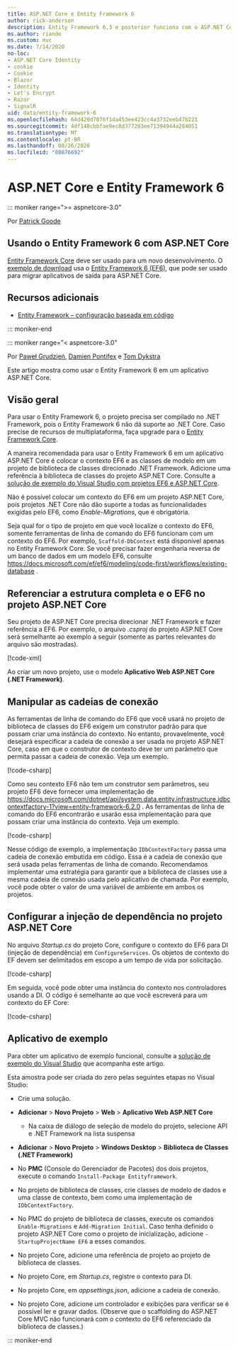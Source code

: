 ```yaml
---
title: ASP.NET Core e Entity Framework 6
author: rick-anderson
description: Entity Framework 6,3 e posterior funciona com o ASP.NET Core 3,1 e posterior.
ms.author: riande
ms.custom: mvc
ms.date: 7/14/2020
no-loc:
- ASP.NET Core Identity
- cookie
- Cookie
- Blazor
- Identity
- Let's Encrypt
- Razor
- SignalR
uid: data/entity-framework-6
ms.openlocfilehash: 64d420d7076f1da453ee423cc4a3732eeb47b221
ms.sourcegitcommit: 4df148cbbfae9ec8d377283ee71394944a284051
ms.translationtype: MT
ms.contentlocale: pt-BR
ms.lasthandoff: 08/26/2020
ms.locfileid: "88876692"
---
```

# <a name="aspnet-core-and-entity-framework-6"></a>ASP.NET Core e Entity Framework 6
::: moniker range=">= aspnetcore-3.0"

Por [Patrick Goode](https://github.com/attrib75)

## <a name="using-entity-framework-6-with-aspnet-core"></a>Usando o Entity Framework 6 com ASP.NET Core

[Entity Framework Core](/ef/) deve ser usado para um novo desenvolvimento. O [exemplo de download](https://github.com/dotnet/AspNetCore.Docs/tree/master/aspnetcore/data/entity-framework-6/3.xsample) usa o [Entity Framework 6 (EF6)](/ef/ef6), que pode ser usado para migrar aplicativos de saída para ASP.NET Core.

## <a name="additional-resources"></a>Recursos adicionais

* [Entity Framework – configuração baseada em código](/ef/ef6/fundamentals/configuring/code-based)

::: moniker-end

::: moniker range="< aspnetcore-3.0"

Por [Paweł Grudzień](https://github.com/pgrudzien12), [Damien Pontifex](https://github.com/DamienPontifex) e [Tom Dykstra](https://github.com/tdykstra)

Este artigo mostra como usar o Entity Framework 6 em um aplicativo ASP.NET Core.    

## <a name="overview"></a>Visão geral 

Para usar o Entity Framework 6, o projeto precisa ser compilado no .NET Framework, pois o Entity Framework 6 não dá suporte ao .NET Core. Caso precise de recursos de multiplataforma, faça upgrade para o [Entity Framework Core](/ef/).  

A maneira recomendada para usar o Entity Framework 6 em um aplicativo ASP.NET Core é colocar o contexto EF6 e as classes de modelo em um projeto de biblioteca de classes direcionado .NET Framework. Adicione uma referência à biblioteca de classes do projeto ASP.NET Core. Consulte a [solução de exemplo do Visual Studio com projetos EF6 e ASP.NET Core](https://github.com/dotnet/AspNetCore.Docs/tree/master/aspnetcore/data/entity-framework-6/sample/).  

Não é possível colocar um contexto do EF6 em um projeto ASP.NET Core, pois projetos .NET Core não dão suporte a todas as funcionalidades exigidas pelo EF6, como *Enable-Migrations*, que é obrigatória.    

Seja qual for o tipo de projeto em que você localize o contexto do EF6, somente ferramentas de linha de comando do EF6 funcionam com um contexto do EF6. Por exemplo, `Scaffold-DbContext` está disponível apenas no Entity Framework Core. Se você precisar fazer engenharia reversa de um banco de dados em um modelo EF6, consulte <https://docs.microsoft.com/ef/ef6/modeling/code-first/workflows/existing-database> .    

## <a name="reference-full-framework-and-ef6-in-the-aspnet-core-project"></a>Referenciar a estrutura completa e o EF6 no projeto ASP.NET Core 

Seu projeto de ASP.NET Core precisa direcionar .NET Framework e fazer referência a EF6. Por exemplo, o arquivo *.csproj* do projeto ASP.NET Core será semelhante ao exemplo a seguir (somente as partes relevantes do arquivo são mostradas).    

[!code-xml[](entity-framework-6/sample/MVCCore/MVCCore.csproj?range=3-9&highlight=2)]   

Ao criar um novo projeto, use o modelo **Aplicativo Web ASP.NET Core (.NET Framework)**.    

## <a name="handle-connection-strings"></a>Manipular as cadeias de conexão    

As ferramentas de linha de comando do EF6 que você usará no projeto de biblioteca de classes do EF6 exigem um construtor padrão para que possam criar uma instância do contexto. No entanto, provavelmente, você desejará especificar a cadeia de conexão a ser usada no projeto ASP.NET Core, caso em que o construtor de contexto deve ter um parâmetro que permita passar a cadeia de conexão. Veja um exemplo.   

[!code-csharp[](entity-framework-6/sample/EF6/SchoolContext.cs?name=snippet_Constructor)]   

Como seu contexto EF6 não tem um construtor sem parâmetros, seu projeto EF6 deve fornecer uma implementação de <https://docs.microsoft.com/dotnet/api/system.data.entity.infrastructure.idbcontextfactory-1?view=entity-framework-6.2.0> . As ferramentas de linha de comando do EF6 encontrarão e usarão essa implementação para que possam criar uma instância do contexto. Veja um exemplo.   

[!code-csharp[](entity-framework-6/sample/EF6/SchoolContextFactory.cs?name=snippet_IDbContextFactory)]  

Nesse código de exemplo, a implementação `IDbContextFactory` passa uma cadeia de conexão embutida em código. Essa é a cadeia de conexão que será usada pelas ferramentas de linha de comando. Recomendamos implementar uma estratégia para garantir que a biblioteca de classes use a mesma cadeia de conexão usada pelo aplicativo de chamada. Por exemplo, você pode obter o valor de uma variável de ambiente em ambos os projetos.   

## <a name="set-up-dependency-injection-in-the-aspnet-core-project"></a>Configurar a injeção de dependência no projeto ASP.NET Core  

No arquivo *Startup.cs* do projeto Core, configure o contexto do EF6 para DI (injeção de dependência) em `ConfigureServices`. Os objetos de contexto do EF devem ser delimitados em escopo a um tempo de vida por solicitação.   

[!code-csharp[](entity-framework-6/sample/MVCCore/Startup.cs?name=snippet_ConfigureServices&highlight=5)]   

Em seguida, você pode obter uma instância do contexto nos controladores usando a DI. O código é semelhante ao que você escreverá para um contexto do EF Core:    

[!code-csharp[](entity-framework-6/sample/MVCCore/Controllers/StudentsController.cs?name=snippet_ContextInController)]  

## <a name="sample-application"></a>Aplicativo de exemplo   

Para obter um aplicativo de exemplo funcional, consulte a [solução de exemplo do Visual Studio](https://github.com/dotnet/AspNetCore.Docs/tree/master/aspnetcore/data/entity-framework-6/sample/) que acompanha este artigo.  

Esta amostra pode ser criada do zero pelas seguintes etapas no Visual Studio:    

* Crie uma solução.    

* **Adicionar** > **Novo Projeto** > **Web** > **Aplicativo Web ASP.NET Core**    
  * Na caixa de diálogo de seleção de modelo do projeto, selecione API e .NET Framework na lista suspensa 

* **Adicionar** > **Novo Projeto** > **Windows Desktop** > **Biblioteca de Classes (.NET Framework)**  

* No **PMC** (Console do Gerenciador de Pacotes) dos dois projetos, execute o comando `Install-Package Entityframework`.    

* No projeto de biblioteca de classes, crie classes de modelo de dados e uma classe de contexto, bem como uma implementação de `IDbContextFactory`.    

* No PMC do projeto de biblioteca de classes, execute os comandos `Enable-Migrations` e `Add-Migration Initial`. Caso tenha definido o projeto ASP.NET Core como o projeto de inicialização, adicione `-StartupProjectName EF6` a esses comandos. 

* No projeto Core, adicione uma referência de projeto ao projeto de biblioteca de classes.    

* No projeto Core, em *Startup.cs*, registre o contexto para DI.    

* No projeto Core, em *appsettings.json*, adicione a cadeia de conexão.    

* No projeto Core, adicione um controlador e exibições para verificar se é possível ler e gravar dados. (Observe que o scaffolding do ASP.NET Core MVC não funcionará com o contexto do EF6 referenciado da biblioteca de classes.)

::: moniker-end
